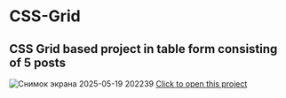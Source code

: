# CSS-Grid
## CSS Grid based project in table form consisting of 5 posts
![Снимок экрана 2025-05-19 202239](https://github.com/user-attachments/assets/00a2caa5-d013-457d-a941-caed568902b8)
[Click to open this project]([https://glinskiarseni.github.io/CSS-Grid/])
